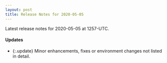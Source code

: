 ```yaml
---
layout: post
title: Release Notes for 2020-05-05
---
```


Latest release notes for 2020-05-05 at 1257-UTC.

<div class='updates' markdown='1'>

#### Updates

- {:.update} Minor enhancements, fixes or environment changes not listed in detail.

</div>



